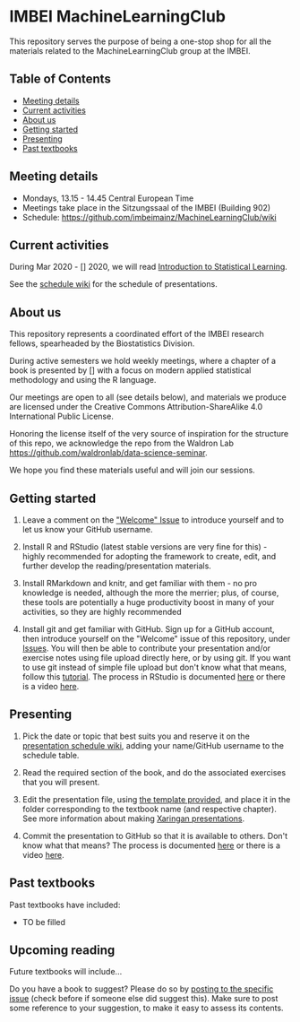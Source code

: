 
# IMBEI MachineLearningClub

This repository serves the purpose of being a one-stop shop for all the materials related to the MachineLearningClub group at the IMBEI.

## Table of Contents

- [Meeting details](#meeting-details)
- [Current activities](#current-activities)
- [About us](#about-us)
- [Getting started](#getting-started)
- [Presenting](#presenting)
- [Past textbooks](#past-textbooks)

## Meeting details

* Mondays, 13.15 - 14.45 Central European Time
* Meetings take place in the Sitzungssaal of the IMBEI (Building 902)
* Schedule: https://github.com/imbeimainz/MachineLearningClub/wiki

## Current activities

During Mar 2020 - [] 2020, we will read [Introduction to Statistical Learning](https://github.com/imbeimainz/MachineLearningClub/tree/master/Introduction%20to%20Statistical%20Learning%20-%202020).

See the [schedule wiki](https://github.com/imbeimainz/MachineLearningClub/wiki) for the schedule of presentations.

## About us

This repository represents a coordinated effort of the IMBEI research fellows, spearheaded by the Biostatistics Division.

During active semesters we hold weekly meetings, where a chapter of a book is presented by [] with a focus on modern applied statistical methodology and using the R language. 

Our meetings are open to all (see details below), and materials we produce are licensed under the Creative Commons Attribution-ShareAlike 4.0 International Public License. 

Honoring the license itself of the very source of inspiration for the structure of this repo, we acknowledge the repo from  the Waldron Lab https://github.com/waldronlab/data-science-seminar.

We hope you find these materials useful and will join our sessions.

## Getting started

1. Leave a comment on the ["Welcome" Issue](https://github.com/imbeimainz/MachineLearningClub/issues/1) to introduce yourself and to let us know your GitHub username.

2. Install R and RStudio (latest stable versions are very fine for this) - highly recommended for adopting the framework to create, edit, and further develop the reading/presentation materials.

3. Install RMarkdown and knitr, and get familiar with them - no pro knowledge is needed, although the more the merrier; plus, of course, these tools are potentially a huge productivity boost in many of your activities, so they are highly recommended

4. Install git and get familiar with GitHub. 
  Sign up for a GitHub account, then introduce yourself on the "Welcome" issue of this repository, under [Issues](https://github.com/imbeimainz/MachineLearningClub/issues). 
  You will then be able to contribute your presentation and/or exercise notes using file upload directly here, or by using git. 
  If you want to use git instead of simple file upload but don't know what that means, follow this [tutorial](https://try.github.io/levels/1/challenges/1).
  The process in RStudio is documented [here](https://support.rstudio.com/hc/en-us/articles/200532077-Version-Control-with-Git-and-SVN) or there is a video
[here](https://www.rstudio.com/resources/webinars/rstudio-essentials-webinar-series-managing-part-2/).



## Presenting

1. Pick the date or topic that best suits you and reserve it on the [presentation schedule wiki](https://github.com/imbeimainz/MachineLearningClub/wiki), adding your name/GitHub username to the schedule table.

2. Read the required section of the book, and do the associated exercises that you will present.

3. Edit the presentation file, using [the template provided](https://github.com/imbeimainz/MachineLearningClub/tree/master/presentation_template), and place it in the folder corresponding to the textbook name (and respective chapter). 
  See more information about making [Xaringan presentations](https://slides.yihui.org/xaringan/). 

4. Commit the presentation to GitHub so that it is available to others. 
  Don't know what that means? The process is documented [here](https://support.rstudio.com/hc/en-us/articles/200532077-Version-Control-with-Git-and-SVN) or there is a video
[here](https://www.rstudio.com/resources/webinars/rstudio-essentials-webinar-series-managing-part-2/).

## Past textbooks

Past textbooks have included:

* TO be filled

## Upcoming reading

Future textbooks will include...

Do you have a book to suggest? Please do so by [posting to the specific issue](https://github.com/imbeimainz/MachineLearningClub/issues/2) (check before if someone else did suggest this).
Make sure to post some reference to your suggestion, to make it easy to assess its contents.

